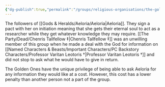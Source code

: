 ```yaml
---
{"dg-publish":true,"permalink":"/groups/religious-organisations/the-golden-ones/","noteIcon":"","created":"2024-03-12T21:00:27.830+00:00","updated":"2024-12-13T17:46:11.415+00:00"}
---
```


The followers of [[Gods & Heralds/Aeloria/Aeloria\|Aeloria]]. They sign a pact with her on initiation meaning that she gets their eternal soul to act as a researcher while they get whatever knowledge they may require. [[The Party/Dead/Chenris Tallfellow ‡\|Chenris Tallfellow ‡]] was an unwilling member of this group when he made a deal with the God for information on [[Named Characters & Beasts/Important Characters/PC Backstory Characters/Professor Varitan Leotoris †\|Professor Varitan Leotoris †]] and did not stop to ask what he would have to give in return. 

The Golden Ones have the unique privilege of being able to ask Aeloria for any information they would like at a cost. However, this cost has a lower penalty than another person not a part of the group. 